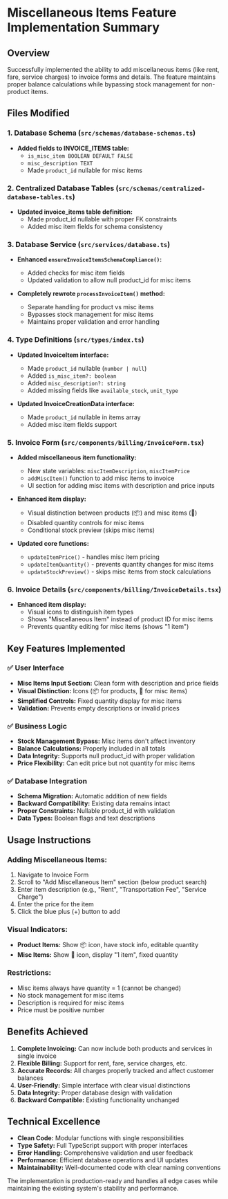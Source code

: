 # Miscellaneous Items Feature Implementation Summary

## Overview
Successfully implemented the ability to add miscellaneous items (like rent, fare, service charges) to invoice forms and details. The feature maintains proper balance calculations while bypassing stock management for non-product items.

## Files Modified

### 1. Database Schema (`src/schemas/database-schemas.ts`)
- **Added fields to INVOICE_ITEMS table:**
  - `is_misc_item BOOLEAN DEFAULT FALSE`
  - `misc_description TEXT`
  - Made `product_id` nullable for misc items

### 2. Centralized Database Tables (`src/schemas/centralized-database-tables.ts`)
- **Updated invoice_items table definition:**
  - Made product_id nullable with proper FK constraints
  - Added misc item fields for schema consistency

### 3. Database Service (`src/services/database.ts`)
- **Enhanced `ensureInvoiceItemsSchemaCompliance()`:**
  - Added checks for misc item fields
  - Updated validation to allow null product_id for misc items
  
- **Completely rewrote `processInvoiceItem()` method:**
  - Separate handling for product vs misc items
  - Bypasses stock management for misc items
  - Maintains proper validation and error handling

### 4. Type Definitions (`src/types/index.ts`)
- **Updated InvoiceItem interface:**
  - Made `product_id` nullable (`number | null`)
  - Added `is_misc_item?: boolean`
  - Added `misc_description?: string`
  - Added missing fields like `available_stock`, `unit_type`

- **Updated InvoiceCreationData interface:**
  - Made `product_id` nullable in items array
  - Added misc item fields support

### 5. Invoice Form (`src/components/billing/InvoiceForm.tsx`)
- **Added miscellaneous item functionality:**
  - New state variables: `miscItemDescription`, `miscItemPrice`
  - `addMiscItem()` function to add misc items to invoice
  - UI section for adding misc items with description and price inputs
  
- **Enhanced item display:**
  - Visual distinction between products (📦) and misc items (📄)
  - Disabled quantity controls for misc items
  - Conditional stock preview (skips misc items)
  
- **Updated core functions:**
  - `updateItemPrice()` - handles misc item pricing
  - `updateItemQuantity()` - prevents quantity changes for misc items
  - `updateStockPreview()` - skips misc items from stock calculations

### 6. Invoice Details (`src/components/billing/InvoiceDetails.tsx`)
- **Enhanced item display:**
  - Visual icons to distinguish item types
  - Shows "Miscellaneous Item" instead of product ID for misc items
  - Prevents quantity editing for misc items (shows "1 item")

## Key Features Implemented

### ✅ User Interface
- **Misc Items Input Section:** Clean form with description and price fields
- **Visual Distinction:** Icons (📦 for products, 📄 for misc items)
- **Simplified Controls:** Fixed quantity display for misc items
- **Validation:** Prevents empty descriptions or invalid prices

### ✅ Business Logic
- **Stock Management Bypass:** Misc items don't affect inventory
- **Balance Calculations:** Properly included in all totals
- **Data Integrity:** Supports null product_id with proper validation
- **Price Flexibility:** Can edit price but not quantity for misc items

### ✅ Database Integration
- **Schema Migration:** Automatic addition of new fields
- **Backward Compatibility:** Existing data remains intact
- **Proper Constraints:** Nullable product_id with validation
- **Data Types:** Boolean flags and text descriptions

## Usage Instructions

### Adding Miscellaneous Items:
1. Navigate to Invoice Form
2. Scroll to "Add Miscellaneous Item" section (below product search)
3. Enter item description (e.g., "Rent", "Transportation Fee", "Service Charge")
4. Enter the price for the item
5. Click the blue plus (+) button to add

### Visual Indicators:
- **Product Items:** Show 📦 icon, have stock info, editable quantity
- **Misc Items:** Show 📄 icon, display "1 item", fixed quantity

### Restrictions:
- Misc items always have quantity = 1 (cannot be changed)
- No stock management for misc items
- Description is required for misc items
- Price must be positive number

## Benefits Achieved

1. **Complete Invoicing:** Can now include both products and services in single invoice
2. **Flexible Billing:** Support for rent, fare, service charges, etc.
3. **Accurate Records:** All charges properly tracked and affect customer balances
4. **User-Friendly:** Simple interface with clear visual distinctions
5. **Data Integrity:** Proper database design with validation
6. **Backward Compatible:** Existing functionality unchanged

## Technical Excellence

- **Clean Code:** Modular functions with single responsibilities
- **Type Safety:** Full TypeScript support with proper interfaces
- **Error Handling:** Comprehensive validation and user feedback
- **Performance:** Efficient database operations and UI updates
- **Maintainability:** Well-documented code with clear naming conventions

The implementation is production-ready and handles all edge cases while maintaining the existing system's stability and performance.

